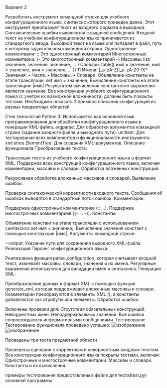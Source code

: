 Вариант 2

Разработать инструмент командной строки для учебного конфигурационного
языка, синтаксис которого приведен далее. Этот инструмент преобразует текст из
входного формата в выходной. Синтаксические ошибки выявляются с выдачей
сообщений.
Входной текст на учебном конфигурационном языке принимается из
стандартного ввода. Выходной текст на языке xml попадает в файл, путь к
которому задан ключом командной строки.
Однострочные комментарии:
:: Это однострочный комментарий
Многострочные комментарии:
{-
Это многострочный
комментарий
-}
Массивы:
list( значение, значение, значение, ... )
Словари:
table([
 имя = значение,
 имя = значение,
 имя = значение,
 ...
])
11
Имена:
[_a-zA-Z][_a-zA-Z0-9]*
Значения:
• Числа.
• Массивы.
• Словари.
Объявление константы на этапе трансляции:
set имя = значение;
Вычисление константы на этапе трансляции:
|имя|
Результатом вычисления константного выражения является значение.
Все конструкции учебного конфигурационного языка (с учетом их
возможной вложенности) должны быть покрыты тестами. Необходимо показать 3
примера описания конфигураций из разных предметных областей.


Стек технологий
Python 3: Используется как основной язык программирования для обработки конфигурационного языка и генерации XML-файла.
argparse: Для обработки аргументов командной строки (задание входного файла и выходного пути).
unittest: Для тестирования всех компонентов и функциональности инструмента.
xml.etree.ElementTree: Для создания XML-документов.
Описание функционала
Преобразование текста:

Трансляция текста из учебного конфигурационного языка в формат XML.
Поддержка всех конструкций конфигурационного языка, включая комментарии, массивы и словари.
Обработка вложенных конструкций:

Рекурсивная обработка вложенных массивов и словарей.
Выявление ошибок:

Проверка синтаксической корректности входного текста.
Сообщения об ошибках выводятся в стандартный поток ошибок.
Комментарии:

Поддержка однострочных комментариев (:: ...).
Поддержка многострочных комментариев ({- ... -}).
Константы:

Объявление констант на этапе трансляции с использованием синтаксиса set имя = значение;.
Вычисление значения констант с помощью конструкции |имя|.
Аргументы командной строки:

--output: Указание пути для сохранения выходного XML-файла.
Реализация
Парсинг конфигурационного языка:

Реализована функция parse_configuration, которая считывает входной текст, извлекает массивы, словари, значения и их имена.
Регулярные выражения используются для валидации имен и синтаксиса.
Генерация XML:

Преобразование данных в формат XML с помощью функции generate_xml, которая поддерживает вложенные массивы и словари.
Комментарии преобразуются в элементы XML (<comment>), а константы добавляются как атрибуты или элементы.
Обработка ошибок:

Включены проверки для:
Отсутствия обязательных конструкций.
Некорректных имен.
Неподдерживаемых значений.
Все ошибки сопровождаются информативными сообщениями.
Тестирование
Тестирование функционала проведено успешно:
![изображение](https://github.com/user-attachments/assets/f97c96f1-a725-4b61-9a47-f7cb988fc7ba)
![изображение](https://github.com/user-attachments/assets/803e1690-987e-4f4c-928f-285d0111d8b8)

Проведены три теста предметной области

Проверены сценарии с корректным и некорректным входным текстом.
Все конструкции конфигурационного языка покрыты тестами, включая:
Однострочные и многострочные комментарии.
Массивы и словари.
Константы и их вычисления.

примеры тестирования предоставлены в файле для теста(test.py) основной программы




